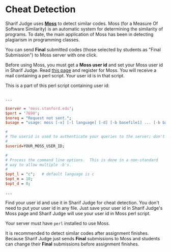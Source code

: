 # Cheat Detection

Sharif Judge uses **[Moss](http://theory.stanford.edu/~aiken/moss)** to detect similar codes. Moss (for a Measure Of Software Similarity) is an automatic system for determining the similarity of programs. To date, the main application of Moss has been in detecting plagiarism in programming classes.

You can send **Final** submitted codes (those selected by students as "Final Submission") to Moss server with one click.

Before using Moss, you must get a **Moss user id** and set your Moss user id in Sharif Judge. Read [this page](http://theory.stanford.edu/~aiken/moss) and register for Moss. You will receive a mail containing a perl script. Your user id is in that script.

This is a part of this perl script containing user id:

```perl

...

$server = 'moss.stanford.edu';
$port = '7690';
$noreq = "Request not sent.";
$usage = "usage: moss [-x] [-l language] [-d] [-b basefile1] ... [-b basefilen] [-m #] [-c \"string\"] file1 file2 file3 ...";

#
# The userid is used to authenticate your queries to the server; don't change it!
#
$userid=YOUR_MOSS_USER_ID;

#
# Process the command line options.  This is done in a non-standard
# way to allow multiple -b's.
#
$opt_l = "c";   # default language is c
$opt_m = 10;
$opt_d = 0;

...

```

Find your user id and use it in Sharif Judge for cheat detection. You don't need to put your user id in any file. Just save your user id in Sharif Judge's Moss page and Sharif Judge will use your user id in Moss perl script.

Your server must have `perl` installed to use Moss.

It is recommended to detect similar codes after assignment finishes. Because Sharif Judge just sends **Final** submissions to Moss and students can change their **Final** submissions before assignment finishes.
